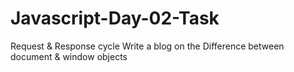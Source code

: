 # Javascript-Day-02-Task
Request &amp; Response cycle
Write a blog on the Difference between document & window objects
